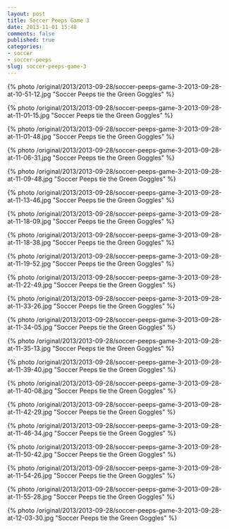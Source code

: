```yaml
---
layout: post
title: Soccer Peeps Game 3
date: 2013-11-01 15:48
comments: false
published: true
categories:
- soccer
- soccer-peeps
slug: soccer-peeps-game-3
---
```

{% photo /original/2013/2013-09-28/soccer-peeps-game-3-2013-09-28-at-10-51-12.jpg "Soccer Peeps tie the Green Goggles" %}

{% photo /original/2013/2013-09-28/soccer-peeps-game-3-2013-09-28-at-11-01-15.jpg "Soccer Peeps tie the Green Goggles" %}

{% photo /original/2013/2013-09-28/soccer-peeps-game-3-2013-09-28-at-11-01-48.jpg "Soccer Peeps tie the Green Goggles" %}

{% photo /original/2013/2013-09-28/soccer-peeps-game-3-2013-09-28-at-11-06-31.jpg "Soccer Peeps tie the Green Goggles" %}

{% photo /original/2013/2013-09-28/soccer-peeps-game-3-2013-09-28-at-11-09-48.jpg "Soccer Peeps tie the Green Goggles" %}

{% photo /original/2013/2013-09-28/soccer-peeps-game-3-2013-09-28-at-11-13-46.jpg "Soccer Peeps tie the Green Goggles" %}

{% photo /original/2013/2013-09-28/soccer-peeps-game-3-2013-09-28-at-11-18-09.jpg "Soccer Peeps tie the Green Goggles" %}

{% photo /original/2013/2013-09-28/soccer-peeps-game-3-2013-09-28-at-11-18-38.jpg "Soccer Peeps tie the Green Goggles" %}

{% photo /original/2013/2013-09-28/soccer-peeps-game-3-2013-09-28-at-11-19-52.jpg "Soccer Peeps tie the Green Goggles" %}

{% photo /original/2013/2013-09-28/soccer-peeps-game-3-2013-09-28-at-11-22-49.jpg "Soccer Peeps tie the Green Goggles" %}

{% photo /original/2013/2013-09-28/soccer-peeps-game-3-2013-09-28-at-11-33-26.jpg "Soccer Peeps tie the Green Goggles" %}

{% photo /original/2013/2013-09-28/soccer-peeps-game-3-2013-09-28-at-11-34-05.jpg "Soccer Peeps tie the Green Goggles" %}

{% photo /original/2013/2013-09-28/soccer-peeps-game-3-2013-09-28-at-11-35-13.jpg "Soccer Peeps tie the Green Goggles" %}

{% photo /original/2013/2013-09-28/soccer-peeps-game-3-2013-09-28-at-11-39-40.jpg "Soccer Peeps tie the Green Goggles" %}

{% photo /original/2013/2013-09-28/soccer-peeps-game-3-2013-09-28-at-11-40-08.jpg "Soccer Peeps tie the Green Goggles" %}

{% photo /original/2013/2013-09-28/soccer-peeps-game-3-2013-09-28-at-11-42-29.jpg "Soccer Peeps tie the Green Goggles" %}

{% photo /original/2013/2013-09-28/soccer-peeps-game-3-2013-09-28-at-11-46-34.jpg "Soccer Peeps tie the Green Goggles" %}

{% photo /original/2013/2013-09-28/soccer-peeps-game-3-2013-09-28-at-11-50-42.jpg "Soccer Peeps tie the Green Goggles" %}

{% photo /original/2013/2013-09-28/soccer-peeps-game-3-2013-09-28-at-11-54-26.jpg "Soccer Peeps tie the Green Goggles" %}

{% photo /original/2013/2013-09-28/soccer-peeps-game-3-2013-09-28-at-11-55-28.jpg "Soccer Peeps tie the Green Goggles" %}

{% photo /original/2013/2013-09-28/soccer-peeps-game-3-2013-09-28-at-12-03-30.jpg "Soccer Peeps tie the Green Goggles" %}
